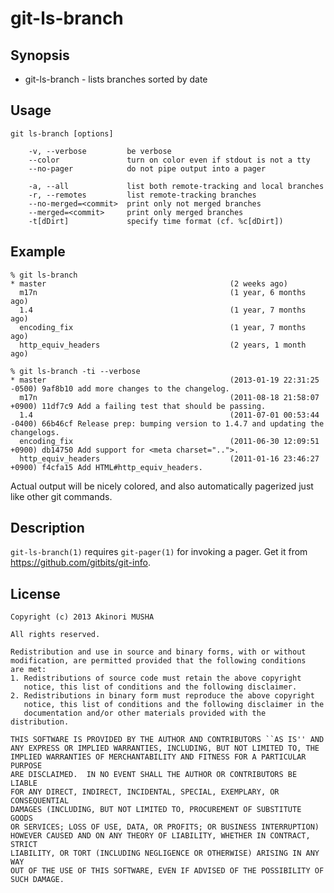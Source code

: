 git-ls-branch
=============

Synopsis
--------

* git-ls-branch - lists branches sorted by date

Usage
-----

    git ls-branch [options]

        -v, --verbose         be verbose
        --color               turn on color even if stdout is not a tty
        --no-pager            do not pipe output into a pager

        -a, --all             list both remote-tracking and local branches
        -r, --remotes         list remote-tracking branches
        --no-merged=<commit>  print only not merged branches
        --merged=<commit>     print only merged branches
        -t[dDirt]             specify time format (cf. %c[dDirt])

Example
-------

    % git ls-branch
    * master                                         (2 weeks ago)
      m17n                                           (1 year, 6 months ago)
      1.4                                            (1 year, 7 months ago)
      encoding_fix                                   (1 year, 7 months ago)
      http_equiv_headers                             (2 years, 1 month ago)

    % git ls-branch -ti --verbose
    * master                                         (2013-01-19 22:31:25 -0500) 9af8b10 add more changes to the changelog. 
      m17n                                           (2011-08-18 21:58:07 +0900) 11df7c9 Add a failing test that should be passing. 
      1.4                                            (2011-07-01 00:53:44 -0400) 66b46cf Release prep: bumping version to 1.4.7 and updating the changelogs. 
      encoding_fix                                   (2011-06-30 12:09:51 +0900) db14750 Add support for <meta charset="..">. 
      http_equiv_headers                             (2011-01-16 23:46:27 +0900) f4cfa15 Add HTML#http_equiv_headers. 

Actual output will be nicely colored, and also automatically
pagerized just like other git commands.

Description
-----------

`git-ls-branch(1)` requires `git-pager(1)` for invoking a pager.  Get
it from <https://github.com/gitbits/git-info>.

License
-------

	Copyright (c) 2013 Akinori MUSHA

	All rights reserved.

	Redistribution and use in source and binary forms, with or without
	modification, are permitted provided that the following conditions
	are met:
	1. Redistributions of source code must retain the above copyright
	   notice, this list of conditions and the following disclaimer.
	2. Redistributions in binary form must reproduce the above copyright
	   notice, this list of conditions and the following disclaimer in the
	   documentation and/or other materials provided with the distribution.

	THIS SOFTWARE IS PROVIDED BY THE AUTHOR AND CONTRIBUTORS ``AS IS'' AND
	ANY EXPRESS OR IMPLIED WARRANTIES, INCLUDING, BUT NOT LIMITED TO, THE
	IMPLIED WARRANTIES OF MERCHANTABILITY AND FITNESS FOR A PARTICULAR PURPOSE
	ARE DISCLAIMED.  IN NO EVENT SHALL THE AUTHOR OR CONTRIBUTORS BE LIABLE
	FOR ANY DIRECT, INDIRECT, INCIDENTAL, SPECIAL, EXEMPLARY, OR CONSEQUENTIAL
	DAMAGES (INCLUDING, BUT NOT LIMITED TO, PROCUREMENT OF SUBSTITUTE GOODS
	OR SERVICES; LOSS OF USE, DATA, OR PROFITS; OR BUSINESS INTERRUPTION)
	HOWEVER CAUSED AND ON ANY THEORY OF LIABILITY, WHETHER IN CONTRACT, STRICT
	LIABILITY, OR TORT (INCLUDING NEGLIGENCE OR OTHERWISE) ARISING IN ANY WAY
	OUT OF THE USE OF THIS SOFTWARE, EVEN IF ADVISED OF THE POSSIBILITY OF
	SUCH DAMAGE.
